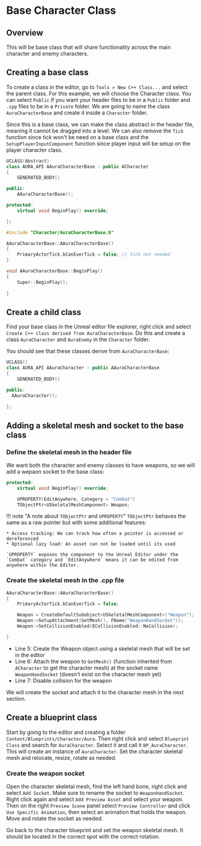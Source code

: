 # Base Character Class

## Overview
This will be base class that will share functionality across the main character and enemy characters.

## Creating a base class
To create a class in the editor, go to `Tools > New C++ Class...` and select the parent class.  For this example, we will choose the Character class.  You can select `Public` if you want your header files to be in a `Public` folder and `.cpp` files to be in a `Private` folder.  We are going to name the class `AuraCharacterBase` and create it inside a `Character` folder.

Since this is a base class, we can make the class abstract in the header file, meaning it cannot be dragged into a level.  We can also remove the `Tick` function since tick won't be need on a base class and the `SetupPlayerInputComponent` function since player input will be setup on the player character class.

``` cpp title="Public/Character/AuraCharacterBase.h"
UCLASS(Abstract)
class AURA_API AAuraCharacterBase : public ACharacter
{
	GENERATED_BODY()

public:
	AAuraCharacterBase();

protected:
	virtual void BeginPlay() override;

};
```
``` cpp title="Private/Character/AuraCharacterBase.cpp"
#include "Character/AuraCharacterBase.h"

AAuraCharacterBase::AAuraCharacterBase()
{
	PrimaryActorTick.bCanEverTick = false; // tick not needed
}

void AAuraCharacterBase::BeginPlay()
{
	Super::BeginPlay();
	
}
```

## Create a child class
Find your base class in the Unreal editor file explorer, right click and select `Create C++ class derived from AuraCharacterBase`.  Do this and create a class `AuraCharacter` and `AuraEnemy` in the `Character` folder.

You should see that these classes derive from `AuraCharacterBase`:

``` cpp title="Public/Character/AuraCharacter.h"
UCLASS()
class AURA_API AAuraCharacter : public AAuraCharacterBase
{
	GENERATED_BODY()

public:
  AAuraCharacter();
	
};
```

## Adding a skeletal mesh and socket to the base class
### Define the skeletal mesh in the header file
We want both the character and enemy classes to have weapons, so we will add a wepaon socket to the base class:
``` cpp title="Public/Character/AuraCharacterBase.h" linenums="1" hl_lines="4 5"
protected:
    virtual void BeginPlay() override;

    UPROPERTY(EditAnywhere, Category = "Combat")
    TObjectPtr<USkeletalMeshComponent> Weapon;
```
!!! note "A note about `TObjectPtr` and `UPROPERTY`"
    `TObjectPtr` behaves the same as a raw pointer but with some additional features:

    * Access tracking: We can track how often a pointer is accessed or dereferenced
    * Optional lazy load: An asset can not be loaded until its used

    `UPROPERTY` exposes the component to the Unreal Editor under the `Combat` category and `EditAnywhere` means it can be edited from anywhere within the Editor.

### Create the skeletal mesh in the .cpp file

``` cpp title="Private/Character/AuraCharacterBase.cpp" linenums="1" hl_lines="5-7"
AAuraCharacterBase::AAuraCharacterBase()
{
	PrimaryActorTick.bCanEverTick = false;

	Weapon = CreateDefaultSubobject<USkeletalMeshComponent>("Weapon");
	Weapon->SetupAttachment(GetMesh(), FName("WeaponHandSocket"));
	Weapon->SetCollisionEnabled(ECollisionEnabled::NoCollision);

}
```

* Line 5: Create the Weapon object using a skeletal mesh that will be set in the editor
* Line 6: Attach the weapon to `GetMesh()` (function inherited from `ACharacter` to get the character mesh) at the socket name `WeaponHandSocket` (doesn't exist on the character mesh yet)
* Line 7: Disable collision for the weapon

We will create the socket and attach it to the character mesh in the next section.

## Create a blueprint class
Start by going to the editor and creating a folder `Content/Blueprints/Character/Aura`.  Then right click and select `Blueprint Class` and search for `AuraCharacter`.  Select it and call it `BP_AuraCharacter`.  This will create an instance of `AuraCharacter`.  Set the character skeletal mesh and relocate, resize, rotate as needed.

### Create the weapon socket
Open the character skeletal mesh, find the left hand bone, right click and select `Add Socket`.  Make sure to rename the socket to `WeaponHandSocket`.  Right click again and select `Add Preview Asset` and select your weapon.  Then on the right `Preview Scene` panel select `Preview Controller` and click `Use Specific Animation`, then select an animation that holds the weapon.  Move and rotate the socket as needed.

Go back to the character blueprint and set the weapon skeletal mesh.  It should be located in the correct spot with the correct rotation.